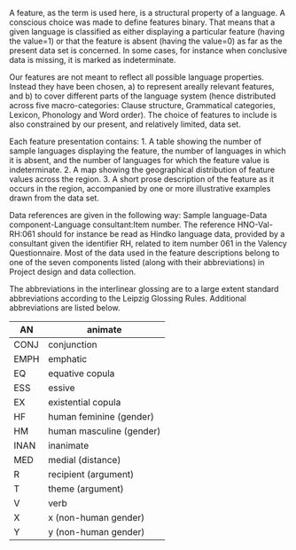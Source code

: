 A feature, as the term is used here, is a structural property of a
language. A conscious choice was made to define features binary. That
means that a given language is classified as either displaying a
particular feature (having the value=1) or that the feature is absent
(having the value=0) as far as the present data set is concerned. In
some cases, for instance when conclusive data is missing, it is marked
as indeterminate.

Our features are not meant to reflect all possible language properties.
Instead they have been chosen, a) to represent areally relevant
features, and b) to cover different parts of the language system (hence
distributed across five macro-categories: Clause structure, Grammatical
categories, Lexicon, Phonology and Word order). The choice of features
to include is also constrained by our present, and relatively limited,
data set.

Each feature presentation contains: 1. A table showing the number of
sample languages displaying the feature, the number of languages in
which it is absent, and the number of languages for which the feature
value is indeterminate. 2. A map showing the geographical distribution
of feature values across the region. 3. A short prose description of the
feature as it occurs in the region, accompanied by one or more
illustrative examples drawn from the data set.

Data references are given in the following way: Sample language-Data
component-Language consultant:Item number. The reference HNO-Val-RH:061
should for instance be read as Hindko language data, provided by a
consultant given the identifier RH, related to item number 061 in the
Valency Questionnaire. Most of the data used in the feature descriptions
belong to one of the seven components listed (along with their
abbreviations) in Project design and data collection.

The abbreviations in the interlinear glossing are to a large extent
standard abbreviations according to the Leipzig Glossing Rules.
Additional abbreviations are listed below.

| AN   | animate                  |
|------|--------------------------|
| CONJ | conjunction              |
| EMPH | emphatic                 |
| EQ   | equative copula          |
| ESS  | essive                   |
| EX   | existential copula       |
| HF   | human feminine (gender)  |
| HM   | human masculine (gender) |
| INAN | inanimate                |
| MED  | medial (distance)        |
| R    | recipient (argument)     |
| T    | theme (argument)         |
| V    | verb                     |
| X    | x (non-human gender)     |
| Y    | y (non-human gender)     |

